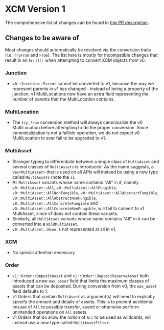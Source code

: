 # XCM Version 1
The comprehensive list of changes can be found in [this PR description](https://github.com/axiatech/axia/pull/2815#issue-608567900).

## Changes to be aware of
Most changes should automatically be resolved via the conversion traits (i.e. `TryFrom` and `From`). The list here is mostly for incompatible changes that result in an `Err(())` when attempting to convert XCM objects from v0.

### Junction
- `v0::Junction::Parent` cannot be converted to v1, because the way we represent parents in v1 has changed - instead of being a property of the junction, v1 MultiLocations now have an extra field representing the number of parents that the MultiLocation contains.

### MultiLocation
- The `try_from` conversion method will always canonicalize the v0 MultiLocation before attempting to do the proper conversion. Since canonicalization is not a fallible operation, we do not expect v0 MultiLocation to ever fail to be upgraded to v1.

### MultiAsset
- Stronger typing to differentiate between a single class of `MultiAsset` and several classes of `MultiAssets` is introduced. As the name suggests, a `Vec<MultiAsset>` that is used on all APIs will instead be using a new type called `MultiAssets` (note the `s`).
- All `MultiAsset` variants whose name contains "All" in it, namely `v0::MultiAsset::All`, `v0::MultiAsset::AllFungible`, `v0::MultiAsset::AllNonFungible`, `v0::MultiAsset::AllAbstractFungible`, `v0::MultiAsset::AllAbstractNonFungible`, `v0::MultiAsset::AllConcreteFungible` and `v0::MultiAsset::AllConcreteNonFungible`, will fail to convert to v1 MultiAsset, since v1 does not contain these variants.
- Similarly, all `MultiAsset` variants whose name contains "All" in it can be converted into a `WildMultiAsset`.
- `v0::MultiAsset::None` is not represented at all in v1.

### XCM
- No special attention necessary

### Order
- `v1::Order::DepositAsset` and `v1::Order::DepositReserveAsset` both introduced a new `max_asset` field that limits the maximum classes of assets that can be deposited. During conversion from v0, the `max_asset` field defaults to 1.
- v1 Orders that contain `MultiAsset` as argument(s) will need to explicitly specify the amount and details of assets. This is to prevent accidental misuse of `All` to possibly transfer, spend or otherwise perform unintended operations on `All` assets.
- v1 Orders that do allow the notion of `All` to be used as wildcards, will instead use a new type called `MultiAssetFilter`.
